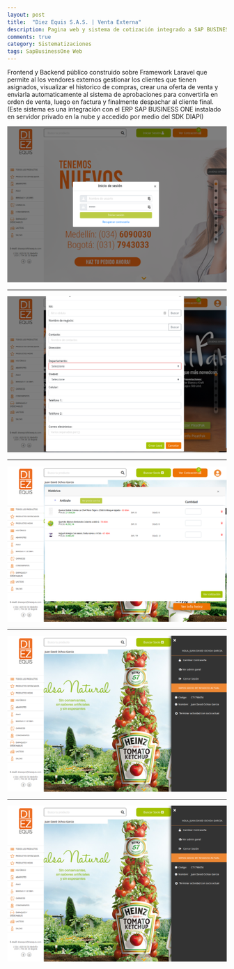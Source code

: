 ```yaml
---
layout: post
title:  "Diez Equis S.A.S. | Venta Externa"
description: Pagina web y sistema de cotización integrado a SAP BUSINESS ONE
comments: true
category: Sistematizaciones
tags: SapBusinessOne Web
---
```

<p>Frontend y Backend público construido sobre Framework Laravel que permite al los vendores externos gestionar los clientes que tienen asignados, visualizar el historico de compras, crear una oferta de venta y enviarla automaticamente al sistema de aprobaciones para convertirla en orden de venta, luego en factura y finalmente despachar al cliente final. (Este sistema es una integración con el ERP SAP BUSINESS ONE instalado en servidor privado en la nube y accedido por medio del SDK DIAPI)</p>

<img src="/public/imgs/proyectos/diezequis5.png" />
<hr>
<img src="/public/imgs/proyectos/diezequis6.png" /> 
<hr>
<img src="/public/imgs/proyectos/diezequis7.png" /> 
<hr>
<img src="/public/imgs/proyectos/diezequis8.png" /> 
<hr>
<img src="/public/imgs/proyectos/diezequis9.png" /> 
